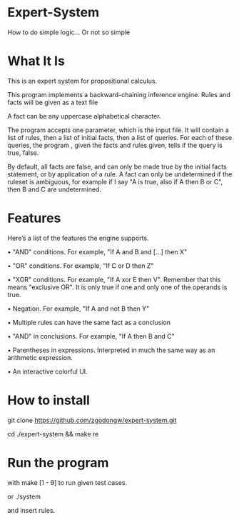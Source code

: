 # Expert-System
How to do simple logic... Or not so simple

# What It Is
This is an expert system for propositional calculus.

This program implements a backward-chaining inference engine. Rules and facts will be given
as a text file

A fact can be any uppercase alphabetical character.

The program accepts one parameter, which is the input file. It will contain a list
of rules, then a list of initial facts, then a list of queries.
For each of these queries, the program , given the facts and rules given, tells
if the query is true, false.

By default, all facts are false, and can only be made true by the initial facts statement,
or by application of a rule.
A fact can only be undetermined if the ruleset is ambiguous,
for example if I say "A is true, also if A then B or C", then B and C are undetermined.

# Features
Here’s a list of the features the engine supports.

• "AND" conditions. For example, "If A and B and [...] then X"

• "OR" conditions. For example, "If C or D then Z"

• "XOR" conditions. For example, "If A xor E then V". Remember that this
means "exclusive OR". It is only true if one and only one of the operands is true.

• Negation. For example, "If A and not B then Y"

• Multiple rules can have the same fact as a conclusion

• "AND" in conclusions. For example, "If A then B and C"

• Parentheses in expressions. Interpreted in much the same way as an arithmetic
expression.

• An interactive colorful UI.

# How to install

git clone https://github.com/zgodongw/expert-system.git

cd ./expert-system && make re

# Run the program

with make [1 - 9] to run given test cases.

or ./system

and insert rules.
